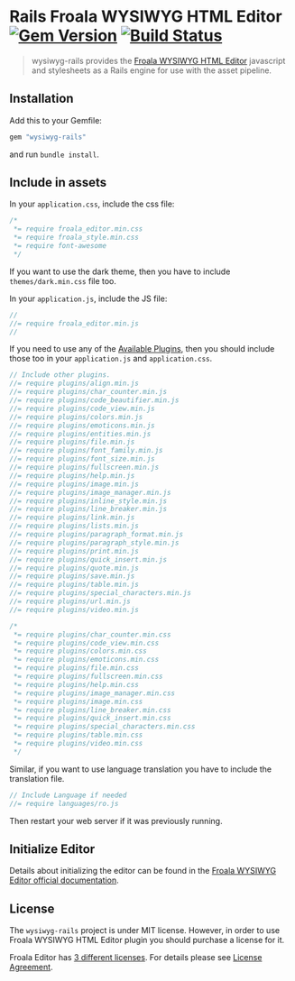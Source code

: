 # Rails Froala WYSIWYG HTML Editor [![Gem Version](https://badge.fury.io/rb/wysiwyg-rails.png)](http://badge.fury.io/rb/wysiwyg-rails) [![Build Status](https://secure.travis-ci.org/froala/wysiwyg-rails.png)](http://travis-ci.org/froala/wysiwyg-rails)

>wysiwyg-rails provides the [Froala WYSIWYG HTML Editor](https://froala.com/wysiwyg-editor) javascript and stylesheets as a Rails engine for use with the asset pipeline.

## Installation

Add this to your Gemfile:

```ruby
gem "wysiwyg-rails"
```

and run `bundle install`.

## Include in assets

In your `application.css`, include the css file:

```css
/*
 *= require froala_editor.min.css
 *= require froala_style.min.css
 *= require font-awesome
 */
```

If you want to use the dark theme, then you have to include `themes/dark.min.css` file too.

In your `application.js`, include the JS file:

```javascript
//
//= require froala_editor.min.js
//
```

If you need to use any of the [Available Plugins](https://froala.com/wysiwyg-editor/docs/plugins), then you should include those too in your `application.js` and `application.css`.

```javascript
// Include other plugins.
//= require plugins/align.min.js
//= require plugins/char_counter.min.js
//= require plugins/code_beautifier.min.js
//= require plugins/code_view.min.js
//= require plugins/colors.min.js
//= require plugins/emoticons.min.js
//= require plugins/entities.min.js
//= require plugins/file.min.js
//= require plugins/font_family.min.js
//= require plugins/font_size.min.js
//= require plugins/fullscreen.min.js
//= require plugins/help.min.js
//= require plugins/image.min.js
//= require plugins/image_manager.min.js
//= require plugins/inline_style.min.js
//= require plugins/line_breaker.min.js
//= require plugins/link.min.js
//= require plugins/lists.min.js
//= require plugins/paragraph_format.min.js
//= require plugins/paragraph_style.min.js
//= require plugins/print.min.js
//= require plugins/quick_insert.min.js
//= require plugins/quote.min.js
//= require plugins/save.min.js
//= require plugins/table.min.js
//= require plugins/special_characters.min.js
//= require plugins/url.min.js
//= require plugins/video.min.js
```

```css
/*
 *= require plugins/char_counter.min.css
 *= require plugins/code_view.min.css
 *= require plugins/colors.min.css
 *= require plugins/emoticons.min.css
 *= require plugins/file.min.css
 *= require plugins/fullscreen.min.css
 *= require plugins/help.min.css
 *= require plugins/image_manager.min.css
 *= require plugins/image.min.css
 *= require plugins/line_breaker.min.css
 *= require plugins/quick_insert.min.css
 *= require plugins/special_characters.min.css
 *= require plugins/table.min.css
 *= require plugins/video.min.css
 */
```

Similar, if you want to use language translation you have to include the translation file.

```javascript
// Include Language if needed
//= require languages/ro.js
```

Then restart your web server if it was previously running.

## Initialize Editor

Details about initializing the editor can be found in the [Froala WYSIWYG Editor official documentation](https://www.froala.com/wysiwyg-editor/docs).

## License

The `wysiwyg-rails` project is under MIT license. However, in order to use Froala WYSIWYG HTML Editor plugin you should purchase a license for it.

Froala Editor has [3 different licenses](https://froala.com/wysiwyg-editor/pricing).
For details please see [License Agreement](https://froala.com/wysiwyg-editor/terms).
